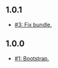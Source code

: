 ## 1.0.1
* [#3: Fix bundle.](https://github.com/haensl/google-cloud/issues/3)

## 1.0.0
* [#1: Bootstrap.](https://github.com/haensl/google-cloud/issues/1)
